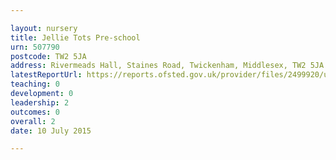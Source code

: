 ```yaml
---

layout: nursery
title: Jellie Tots Pre-school
urn: 507790
postcode: TW2 5JA
address: Rivermeads Hall, Staines Road, Twickenham, Middlesex, TW2 5JA
latestReportUrl: https://reports.ofsted.gov.uk/provider/files/2499920/urn/507790.pdf
teaching: 0
development: 0
leadership: 2
outcomes: 0
overall: 2
date: 10 July 2015

---
```


